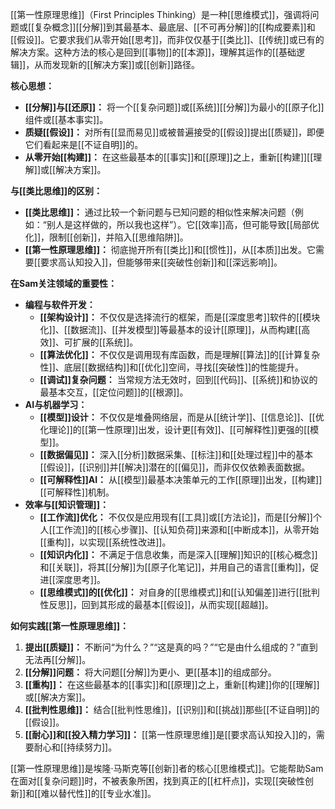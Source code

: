 [[第一性原理思维]]（First Principles Thinking）是一种[[思维模式]]，强调将问题或[[复杂概念]][[分解]]到其最基本、最底层、[[不可再分解]]的[[构成要素]]和[[假设]]。它要求我们从零开始[[思考]]，而非仅仅基于[[类比]]、[[传统]]或已有的解决方案。这种方法的核心是回到[[事物]]的[[本源]]，理解其运作的[[基础逻辑]]，从而发现新的[[解决方案]]或[[创新]]路径。

**核心思想：**

*   **[[分解]]与[[还原]]：** 将一个[[复杂问题]]或[[系统]][[分解]]为最小的[[原子化]]组件或[[基本事实]]。
*   **质疑[[假设]]：** 对所有[[显而易见]]或被普遍接受的[[假设]]提出[[质疑]]，即便它们看起来是[[不证自明]]的。
*   **从零开始[[构建]]：** 在这些最基本的[[事实]]和[[原理]]之上，重新[[构建]][[理解]]或[[解决方案]]。

**与[[类比思维]]的区别：**

*   **[[类比思维]]：** 通过比较一个新问题与已知问题的相似性来解决问题（例如：“别人是这样做的，所以我也这样”）。它[[效率]]高，但可能导致[[局部优化]]，限制[[创新]]，并陷入[[思维陷阱]]。
*   **[[第一性原理思维]]：** 彻底抛开所有[[类比]]和[[惯性]]，从[[本质]]出发。它需要[[要求高认知投入]]，但能够带来[[突破性创新]]和[[深远影响]]。

**在Sam关注领域的重要性：**

*   **编程与软件开发：**
    *   **[[架构设计]]：** 不仅仅是选择流行的框架，而是[[深度思考]]软件的[[模块化]]、[[数据流]]、[[并发模型]]等最基本的设计[[原理]]，从而构建[[高效]]、可扩展的[[系统]]。
    *   **[[算法优化]]：** 不仅仅是调用现有库函数，而是理解[[算法]]的[[计算复杂性]]、底层[[数据结构]]和[[优化]]空间，寻找[[突破性]]的性能提升。
    *   **[[调试]]复杂问题：** 当常规方法无效时，回到[[代码]]、[[系统]]和协议的最基本交互，[[定位问题]]的[[根源]]。
*   **AI与机器学习：**
    *   **[[模型]]设计：** 不仅仅是堆叠网络层，而是从[[统计学]]、[[信息论]]、[[优化理论]]的[[第一性原理]]出发，设计更[[有效]]、[[可解释性]]更强的[[模型]]。
    *   **[[数据偏见]]：** 深入[[分析]]数据采集、[[标注]]和[[处理过程]]中的基本[[假设]]，[[识别]]并[[解决]]潜在的[[偏见]]，而非仅仅依赖表面数据。
    *   **[[可解释性]]AI：** 从[[模型]]最基本决策单元的工作[[原理]]出发，[[构建]][[可解释性]]机制。
*   **效率与[[知识管理]]：**
    *   **[[工作流]]优化：** 不仅仅是应用现有[[工具]]或[[方法论]]，而是[[分解]]个人[[工作流]]的[[核心步骤]]、[[认知负荷]]来源和[[中断成本]]，从零开始[[重构]]，以实现[[系统性改进]]。
    *   **[[知识内化]]：** 不满足于信息收集，而是深入[[理解]]知识的[[核心概念]]和[[关联]]，将其[[分解]]为[[原子化笔记]]，并用自己的语言[[重构]]，促进[[深度思考]]。
    *   **[[思维模式]]的[[优化]]：** 对自身的[[思维模式]]和[[认知偏差]]进行[[批判性反思]]，回到其形成的最基本[[假设]]，从而实现[[超越]]。

**如何实践[[第一性原理思维]]：**

1.  **提出[[质疑]]：** 不断问“为什么？”“这是真的吗？”“它是由什么组成的？”直到无法再[[分解]]。
2.  **[[分解]]问题：** 将大问题[[分解]]为更小、更[[基本]]的组成部分。
3.  **[[重构]]：** 在这些最基本的[[事实]]和[[原理]]之上，重新[[构建]]你的[[理解]]或[[解决方案]]。
4.  **[[批判性思维]]：** 结合[[批判性思维]]，[[识别]]和[[挑战]]那些[[不证自明]]的[[假设]]。
5.  **[[耐心]]和[[投入精力学习]]：** [[第一性原理思维]]是[[要求高认知投入]]的，需要耐心和[[持续努力]]。

[[第一性原理思维]]是埃隆·马斯克等[[创新]]者的核心[[思维模式]]。它能帮助Sam在面对[[复杂问题]]时，不被表象所困，找到真正的[[杠杆点]]，实现[[突破性创新]]和[[难以替代性]]的[[专业水准]]。